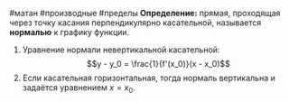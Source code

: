 #матан #производные #пределы 
**Определение:** прямая, проходящая через точку касания перпендикулярно касательной, называется **нормалью** к графику функции.

1. Уравнение нормали невертикальной касательной:
$$y - y_0 = \frac{1}{f'(x_0)}(x - x_0)$$
2. Если касательная горизонтальная, тогда нормаль вертикальна и задаётся уравнением $x = x_0$.
